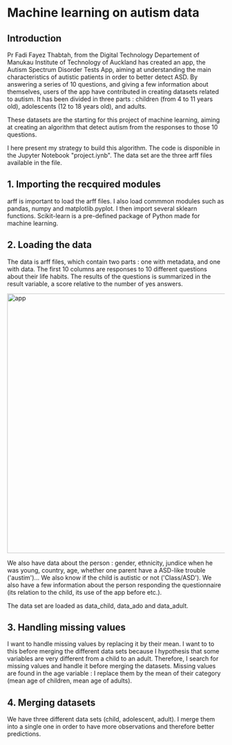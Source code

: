 # Machine learning on autism data

## Introduction 

 Pr Fadi Fayez Thabtah, from the Digital Technology Departement of Manukau Institute of Technology of Auckland has created an app, the Autism Spectrum Disorder Tests App, aiming at understanding the main characteristics of autistic patients in order to better detect ASD. By answering a series of 10 questions, and giving a few information about themselves, users of the app have contributed in creating datasets related to autism. It has been divided in three parts : children (from 4 to 11 years old), adolescents (12 to 18 years old), and adults. 

These datasets are the starting for this project of machine learning, aiming at creating an algorithm that detect autism from the responses to those 10 questions. 

I here present my strategy to build this algorithm. The code is disponible in the Jupyter Notebook "project.iynb". The data set are the three arff files available in the file. 

## 1. Importing the recquired modules

arff is important to load the arff files. I also load commmon modules such as pandas, numpy and matplotlib.pyplot. I then import several sklearn functions. Scikit-learn is a pre-defined package of Python made for machine learning.

## 2. Loading the data

The data is arff files, which contain two parts : one with metadata, and one with data. The first 10 columns are  responses to 10 different questions about their life habits. The results of the questions is summarized in the result variable, a score relative to the number of yes answers. 

<img src="photos/app.png" alt="app" width="600"/>

We also have data about the person : gender, ethnicity, jundice when he was young, country, age, whether one parent have a ASD-like trouble ('austim')... We also know if the child is autistic or not ('Class/ASD'). We also have a few information about the person responding the questionnaire (its relation to the child, its use of the app before etc.). 

The data set are loaded as data_child, data_ado and data_adult.

## 3. Handling missing values

I want to handle missing values by replacing it by their mean. I want to to this before merging the different data sets because I hypothesis that some variables are very different from a child to an adult. Therefore, I search for missing values and handle it before merging the datasets. Missing values are found in the age variable : I replace them by the mean of their category (mean age of children, mean age of adults).

## 4. Merging datasets

We have three different data sets (child, adolescent, adult). I merge them into a single one in order to have more observations and therefore better predictions. 

